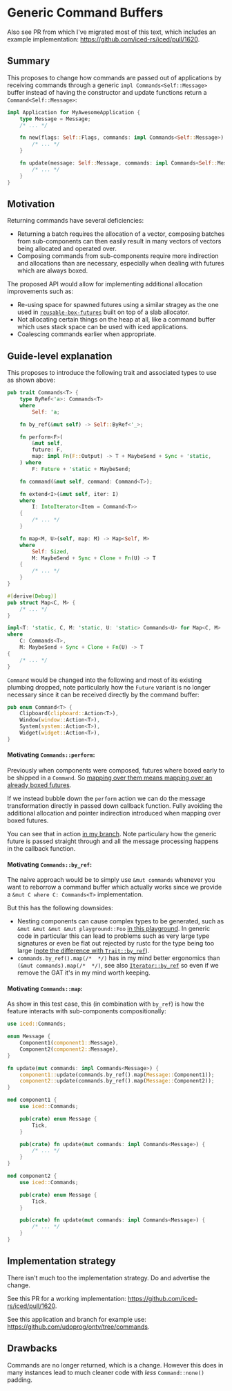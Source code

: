 # Generic Command Buffers

Also see PR from which I've migrated most of this text, which includes an
example implementation: <https://github.com/iced-rs/iced/pull/1620>.

## Summary

This proposes to change how commands are passed out of applications by receiving
commands through a generic `impl Commands<Self::Message>` buffer instead of
having the constructor and update functions return a `Command<Self::Message>`:

```rust
impl Application for MyAwesomeApplication {
    type Message = Message;
    /* ... */

    fn new(flags: Self::Flags, commands: impl Commands<Self::Message>) -> Self {
        /* ... */
    }

    fn update(message: Self::Message, commands: impl Commands<Self::Message>) {
        /* ... */
    }
}
```

## Motivation

Returning commands have several deficiencies:

* Returning a batch requires the allocation of a vector, composing batches from
  sub-components can then easily result in many vectors of vectors being
  allocated and operated over.
* Composing commands from sub-components require more indirection and
  allocations than are necessary, especially when dealing with futures which are
  always boxed.

The proposed API would allow for implementing additional allocation improvements
such as:
* Re-using space for spawned futures using a similar stragey as the one used in
  [`reusable-box-futures`](https://docs.rs/reusable-box-future) built on top of
  a slab allocator.
* Not allocating certain things on the heap at all, like a command buffer which
  uses stack space can be used with iced applications.
* Coalescing commands earlier when appropriate.


## Guide-level explanation

This proposes to introduce the following trait and associated types to use as
shown above:

```rust
pub trait Commands<T> {
    type ByRef<'a>: Commands<T>
    where
        Self: 'a;

    fn by_ref(&mut self) -> Self::ByRef<'_>;

    fn perform<F>(
        &mut self,
        future: F,
        map: impl Fn(F::Output) -> T + MaybeSend + Sync + 'static,
    ) where
        F: Future + 'static + MaybeSend;

    fn command(&mut self, command: Command<T>);

    fn extend<I>(&mut self, iter: I)
    where
        I: IntoIterator<Item = Command<T>>
    {
        /* ... */
    }

    fn map<M, U>(self, map: M) -> Map<Self, M>
    where
        Self: Sized,
        M: MaybeSend + Sync + Clone + Fn(U) -> T
    {
        /* ... */
    }
}

#[derive(Debug)]
pub struct Map<C, M> {
    /* ... */
}

impl<T: 'static, C, M: 'static, U: 'static> Commands<U> for Map<C, M>
where
    C: Commands<T>,
    M: MaybeSend + Sync + Clone + Fn(U) -> T
{
    /* ... */
}
```

`Command` would be changed into the following and most of its existing plumbing
dropped, note particularly how the `Future` variant is no longer necessary since
it can be received directly by the command buffer:

```rust
pub enum Command<T> {
    Clipboard(clipboard::Action<T>),
    Window(window::Action<T>),
    System(system::Action<T>),
    Widget(widget::Action<T>),
}
```

#### Motivating `Commands::perform`:

Previously when components were composed, futures where boxed early to be
shipped in a `Command`. So [mapping over them means mapping over an already
boxed
futures](https://github.com/iced-rs/iced/blob/11f5527d7645619f49b030e30485f24ac637efbd/native/src/command/action.rs#L47).

If we instead bubble down the `perform` action we can do the message
transformation directly in passed down callback function. Fully avoiding the
additional allocation and pointer indirection introduced when mapping over boxed
futures.

You can see that in action [in my
branch](https://github.com/udoprog/iced/blob/27e40c93635ff48451b5df9e6b65834701fbc863/native/src/commands.rs#L228).
Note particulary how the generic future is passed straight through and all the
message processing happens in the callback function.

#### Motivating `Commands::by_ref`:

The naive approach would be to simply use `&mut commands` whenever you want to
reborrow a command buffer which actually works since we provide a `&mut C where
C: Commands<T>` implementation.

But this has the following downsides:

* Nesting components can cause complex types to be generated, such as `&mut &mut
  &mut &mut playground::Foo` [in this
  playground](https://play.rust-lang.org/?version=stable&mode=debug&edition=2021&gist=442ff812cbffa1dddbb376ccf9d73936).
  In generic code in particular this can lead to problems such as very large
  type signatures or even be flat out rejected by rustc for the type being too
  large ([note the difference with
  `Trait::by_ref`](https://play.rust-lang.org/?version=stable&mode=debug&edition=2021&gist=47a54551e72ffa86702fdf91980a414c)).
* `commands.by_ref().map(/*  */)` has in my mind better ergonomics than `(&mut
  commands).map(/*  */)`, see also
  [`Iterator::by_ref`](https://doc.rust-lang.org/std/iter/trait.Iterator.html#method.by_ref)
  so even if we remove the GAT it's in my mind worth keeping.

#### Motivating `Commands::map`:

As show in this test case, this (in combination with `by_ref`) is how the
feature interacts with sub-components compositionally:

```rust
use iced::Commands;

enum Message {
    Component1(component1::Message),
    Component2(component2::Message),
}

fn update(mut commands: impl Commands<Message>) {
    component1::update(commands.by_ref().map(Message::Component1));
    component2::update(commands.by_ref().map(Message::Component2));
}

mod component1 {
    use iced::Commands;

    pub(crate) enum Message {
        Tick,
    }

    pub(crate) fn update(mut commands: impl Commands<Message>) {
        /* ... */
    }
}

mod component2 {
    use iced::Commands;

    pub(crate) enum Message {
        Tick,
    }

    pub(crate) fn update(mut commands: impl Commands<Message>) {
        /* ... */
    }
}
```

## Implementation strategy

There isn't much too the implementation strategy. Do and advertise the change.

See this PR for a working implementation:
<https://github.com/iced-rs/iced/pull/1620>.

See this application and branch for example use:
<https://github.com/udoprog/ontv/tree/commands>.

## Drawbacks

Commands are no longer returned, which is a change. However this does in many
instances lead to much cleaner code with *less* `Command::none()` padding.
